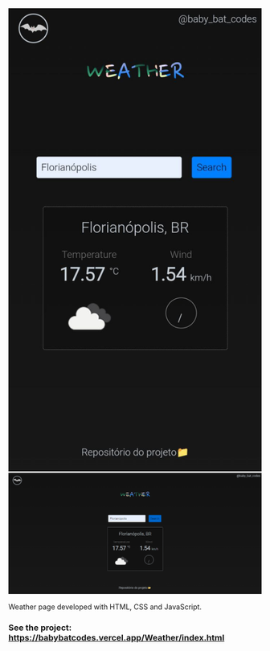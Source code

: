 <img src="./img/bg-mobile.jpeg">
<img src="./img/bg-desktop.png">

Weather page developed with HTML, CSS and JavaScript.
### See the project: https://babybatcodes.vercel.app/Weather/index.html

